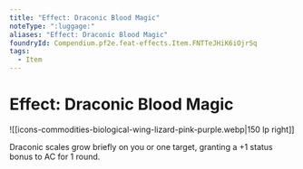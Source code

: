 ```yaml
---
title: "Effect: Draconic Blood Magic"
noteType: ":luggage:"
aliases: "Effect: Draconic Blood Magic"
foundryId: Compendium.pf2e.feat-effects.Item.FNTTeJHiK6iOjrSq
tags:
  - Item
---
```


# Effect: Draconic Blood Magic
![[icons-commodities-biological-wing-lizard-pink-purple.webp|150 lp right]]

Draconic scales grow briefly on you or one target, granting a +1 status bonus to AC for 1 round.
